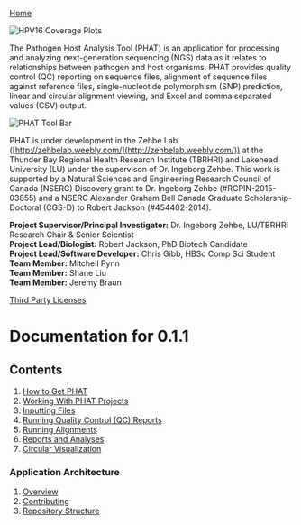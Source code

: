 [Home](https://chgibb.github.io/PHATDocs/)

![HPV16 Coverage Plots](https://chgibb.github.io//PHATDocs/docs/releases/0.1.0-beta.1/covHPV16white.png)

The Pathogen Host Analysis Tool (PHAT) is an application for processing and analyzing next-generation sequencing (NGS) data as it relates to relationships between pathogen and host organisms. PHAT provides quality control (QC) reporting on sequence files, alignment of sequence files against reference files, single-nucleotide polymorphism (SNP) prediction, linear and circular alignment viewing, and Excel and comma separated values (CSV) output.

![PHAT Tool Bar](https://chgibb.github.io//PHATDocs/docs/releases/0.1.1/PHATtoolbar.png)

PHAT is under development in the Zehbe Lab ([http://zehbelab.weebly.com/](http://zehbelab.weebly.com/)) at the Thunder Bay Regional Health Research Institute (TBRHRI) and Lakehead University (LU) under the supervison of Dr. Ingeborg Zehbe. This work is supported by a Natural Sciences and Engineering Research Council of Canada (NSERC) Discovery grant to Dr. Ingeborg Zehbe (#RGPIN-2015-03855) and a NSERC Alexander Graham Bell Canada Graduate Scholarship-Doctoral (CGS-D) to Robert Jackson (#454402-2014).

**Project Supervisor/Principal Investigator:** Dr. Ingeborg Zehbe, LU/TBRHRI Research Chair & Senior Scientist    
**Project Lead/Biologist:** Robert Jackson, PhD Biotech Candidate    
**Project Lead/Software Developer:** Chris Gibb, HBSc Comp Sci Student  
**Team Member:** Mitchell Pynn  
**Team Member:** Shane Liu  
**Team Member:** Jeremy Braun  

[Third Party Licenses](https://chgibb.github.io/PHATDocs/docs/releases/0.1.1/thirdParty)

# Documentation for 0.1.1
## Contents
1. [How to Get PHAT](https://chgibb.github.io/PHATDocs/docs/releases/0.1.1/howToGetPHAT)
2. [Working With PHAT Projects](https://chgibb.github.io/PHATDocs/docs/releases/0.1.1/projects)
3. [Inputting Files](https://chgibb.github.io/PHATDocs/docs/releases/0.1.1/inputtingFiles)
4. [Running Quality Control (QC) Reports](https://chgibb.github.io/PHATDocs/docs/releases/0.1.1/QCReports)
5. [Running Alignments](https://chgibb.github.io/PHATDocs/docs/releases/0.1.1/runningAlignments)
6. [Reports and Analyses](https://chgibb.github.io/PHATDocs/docs/releases/0.1.1/reportsAndAnalyses)
7. [Circular Visualization](https://chgibb.github.io/PHATDocs/docs/releases/0.1.1/circularVisualization)

### Application Architecture
1. [Overview](https://chgibb.github.io/PHATDocs/docs/releases/0.1.1/archOverview)
2. [Contributing](https://chgibb.github.io/PHATDocs/docs/releases/0.1.1/contributingGuide)
3. [Repository Structure](https://chgibb.github.io/PHATDocs/docs/releases/0.1.1/repoStructure)
